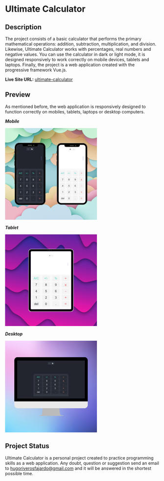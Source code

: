 # Ultimate Calculator 

## Description

The project consists of a basic calculator that performs the primary mathematical operations: addition, subtraction, multiplication, and division. Likewise, Ultimate Calculator works with percentages, real numbers and negative values. You can use the calculator in dark or light mode, it is designed responsively to work correctly on mobile devices, tablets and laptops. Finally, the project is a web application created with the progressive framework Vue.js.

**Live Site URL:** [ultimate-calculator](https://hugoriveros18.github.io/ultimate-calculator/)

## Preview
As mentioned before, the web application is responsively designed to function correctly on mobiles, tablets, laptops or desktop computers.

***Mobile***

<img src="./preview_images/mobile-version.png" width="300" height="300" />

***Tablet***

<img src="./preview_images/tablet-version.png" width="300" height="300" />


***Desktop***

<img src="./preview_images/desktop-version.png" width="300" height="300" />

## Project Status

Ultimate Calculator is a personal project created to practice programming skills as a web application. Any doubt, question or suggestion send an email to hugoriverosfajardo@gmail.com and it will be answered in the shortest possible time.
